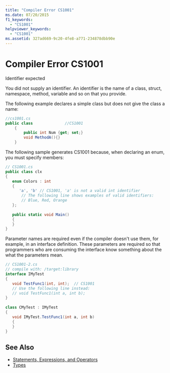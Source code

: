 ```yaml
---
title: "Compiler Error CS1001"
ms.date: 07/20/2015
f1_keywords: 
  - "CS1001"
helpviewer_keywords: 
  - "CS1001"
ms.assetid: 327ad669-9c20-4fe8-a771-234878dbb90e
---
```

# Compiler Error CS1001
Identifier expected  
  
 You did not supply an identifier. An identifier is the name of a class, struct, namespace, method, variable and so on that you provide.  
  
 The following example declares a simple class but does not give the class a name:  
  
```csharp  
//cs1001.cs  
public class              //CS1001  
    {  
        public int Num {get; set;}  
        void MethodA(){}  
    }  
```  
  
 The following sample generates CS1001 because, when declaring an enum, you must specify members:  
  
```csharp  
// CS1001.cs  
public class clx  
{  
   enum Colors : int  
   {  
      'a', 'b' // CS1001, 'a' is not a valid int identifier  
       // The following line shows examples of valid identifiers:  
       // Blue, Red, Orange  
   };  
  
   public static void Main()  
   {  
   }  
}  
```  
  
 Parameter names are required even if the compiler doesn't use them, for example, in an interface definition. These parameters are required so that programmers who are consuming the interface know something about the what the parameters mean.  
  
```csharp  
// CS1001-2.cs  
// compile with: /target:library  
interface IMyTest  
{  
   void TestFunc1(int, int);  // CS1001  
   // Use the following line instead:  
   // void TestFunc1(int a, int b);  
}  
  
class CMyTest : IMyTest  
{  
   void IMyTest.TestFunc1(int a, int b)  
   {  
   }  
}  
```  
  
## See Also  

- [Statements, Expressions, and Operators](../../../csharp/programming-guide/statements-expressions-operators/index.md)  
- [Types](../../../csharp/programming-guide/types/index.md)
